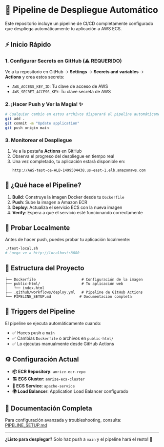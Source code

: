 # 🚀 Pipeline de Despliegue Automático

Este repositorio incluye un pipeline de CI/CD completamente configurado que despliega automáticamente tu aplicación a AWS ECS.

## ⚡ Inicio Rápido

### 1. Configurar Secrets en GitHub (⚠️ REQUERIDO)

Ve a tu repositorio en GitHub → **Settings** → **Secrets and variables** → **Actions** y crea estos secrets:

- `AWS_ACCESS_KEY_ID`: Tu clave de acceso de AWS
- `AWS_SECRET_ACCESS_KEY`: Tu clave secreta de AWS

### 2. ¡Hacer Push y Ver la Magia! ✨

```bash
# Cualquier cambio en estos archivos disparará el pipeline automáticamente:
git add .
git commit -m "Update application"
git push origin main
```

### 3. Monitorear el Despliegue

1. Ve a la pestaña **Actions** en GitHub
2. Observa el progreso del despliegue en tiempo real
3. Una vez completado, tu aplicación estará disponible en:
   ```
   http://AWS-test-ce-ALB-1499504438.us-east-1.elb.amazonaws.com
   ```

## 🎯 ¿Qué hace el Pipeline?

1. **Build**: Construye la imagen Docker desde tu `Dockerfile`
2. **Push**: Sube la imagen a Amazon ECR
3. **Deploy**: Actualiza el servicio ECS con la nueva imagen
4. **Verify**: Espera a que el servicio esté funcionando correctamente

## 🧪 Probar Localmente

Antes de hacer push, puedes probar tu aplicación localmente:

```bash
./test-local.sh
# Luego ve a http://localhost:8080
```

## 📁 Estructura del Proyecto

```
├── Dockerfile                     # Configuración de la imagen
├── public-html/                   # Tu aplicación web
│   └── index.html
├── .github/workflows/deploy.yml   # Pipeline de GitHub Actions
└── PIPELINE_SETUP.md             # Documentación completa
```

## 🔄 Triggers del Pipeline

El pipeline se ejecuta automáticamente cuando:
- ✅ Haces push a `main`
- ✅ Cambias `Dockerfile` o archivos en `public-html/`
- ✅ Lo ejecutas manualmente desde GitHub Actions

## ⚙️ Configuración Actual

- **📦 ECR Repository**: `amrize-ecr-repo`
- **🏗️ ECS Cluster**: `amrize-ecs-cluster`
- **🔄 ECS Service**: `apache-service`
- **🌍 Load Balancer**: Application Load Balancer configurado

## 📖 Documentación Completa

Para configuración avanzada y troubleshooting, consulta: [PIPELINE_SETUP.md](./PIPELINE_SETUP.md)

---

**¿Listo para desplegar?** Solo haz push a `main` y el pipeline hará el resto! 🚀
